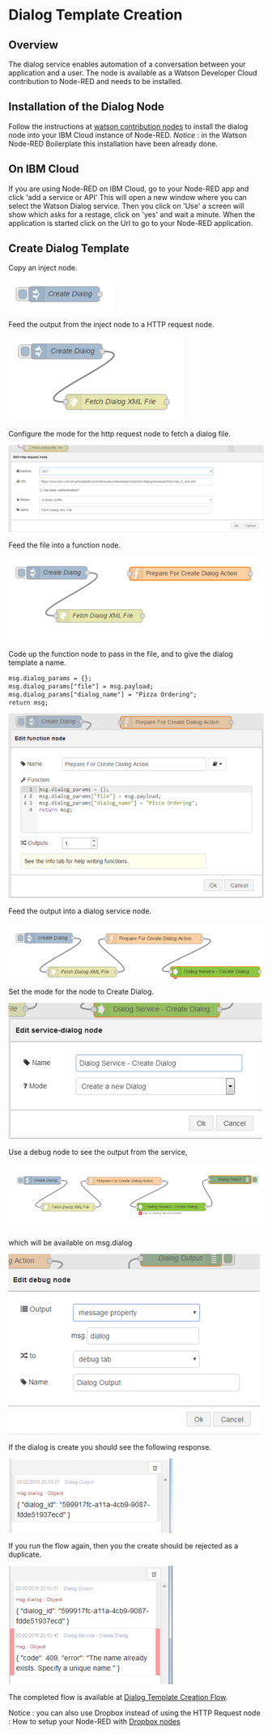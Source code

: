 # Dialog Template Creation

## Overview
The dialog service enables automation of a conversation between your application and a user. The node is available
as a Watson Developer Cloud contribution to Node-RED and needs to be installed. 

## Installation of the Dialog Node
Follow the instructions at [watson contribution nodes](/watson_contribution_nodes/README.md) 
to install the dialog node into your IBM Cloud instance of Node-RED. 
*Notice* : in the Watson Node-RED Boilerplate this installation have been already done.

## On IBM Cloud

If you are using Node-RED on IBM Cloud, go to your Node-RED app and click 'add a service or API' This will open a new window where you can select the Watson Dialog service. Then you click on 'Use' a screen will show which asks for a restage, click on 'yes' and wait a minute. When the application is started click on the Url to go to your Node-RED application.

## Create Dialog Template

Copy an inject node.

![Start trigger for dialog template create](images/dialog_template_create_input.png)

Feed the output from the inject node to a HTTP request node.  

![HTTP fetch of dialog template file](images/dialog_template_create_http_file_fetch.png)

Configure the mode for the http request node to fetch a dialog file.

![HTTP file fetch](images/dialog_template_file_fetch.png)

Feed the file into a function node.

![Prepare params for dialog creation](images/create_dialog_service_params.png)

Code up the function node to pass in the file, and to give the dialog template a name.

```
msg.dialog_params = {};
msg.dialog_params["file"] = msg.payload;
msg.dialog_params["dialog_name"] = "Pizza Ordering";
return msg;
``` 

![Dialog Service Param settings](images/create_dialog_param_settings.png)

Feed the output into a dialog service node.

![Dialog Service Node](images/create_dialog_dialog_node.png)

Set the mode for the node to Create Dialog.

![Dialog Service Create Mode](images/create_dialog_dialog_node_configuration.png)


Use a debug node to see the output from the service,

![Dialog service response debug](images/create_dialog_reponse.png)

which will be available on msg.dialog 

![Dialog service response message](images/create_dialog_reponse_msg.png)

If the dialog is create you should see the following response.

![Dialog created dialog id](images/dialog_create_dialigid.png)

If you run the flow again, then you the create should be rejected as a duplicate.

![Dialog duplicate name](images/dialog_create_duplicate.png)

The completed flow is available at [Dialog Template Creation Flow](dialog_template_creation_flow.json).

<n>Notice</b> : you can also use Dropbox instead of using the HTTP Request node : How to setup your Node-RED with [Dropbox nodes](https://github.com/watson-developer-cloud/node-red-labs/tree/master/utilities/dropbox_setup)
